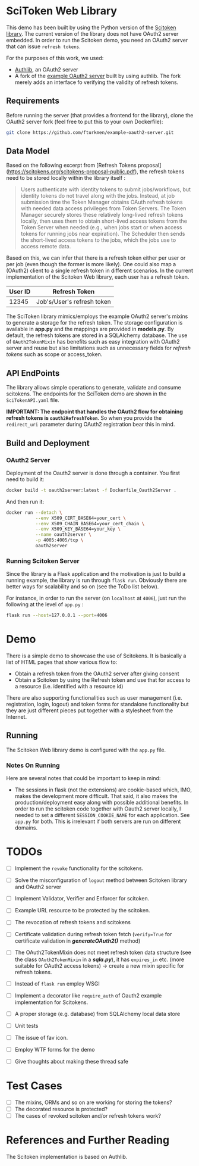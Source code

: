 # SciToken Web Library
This demo has been built by using the Python version of the [Scitoken library](https://github.com/scitokens/scitokens). The current version of the library does not have OAuth2 server embedded. In order to run the Scitoken demo, you need an OAuth2 server that can issue `refresh tokens`. 

For the purposes of this work, we used: 

* [Authlib](https://authlib.org/), an OAuth2 server 
* A fork of the [example OAuth2 server](https://github.com/fturkmen/example-oauth2-server) built by using authlib. The fork merely adds an interface fo verifying the validity of refresh tokens.  

## Requirements
Before running the server (that provides a frontend for the library), clone the OAuth2 server fork (feel free to put this to your own Dockerfile): 

```bash
git clone https://github.com/fturkmen/example-oauth2-server.git
```

## Data Model 
Based on the following excerpt from [Refresh Tokens proposal] (https://scitokens.org/scitokens-proposal-public.pdf), the refresh tokens need to be stored locally within the library itself :  
> Users authenticate with identity tokens to submit jobs/workflows, but identity tokens do not travel along with the jobs. Instead, at job submission time the Token Manager obtains OAuth refresh tokens with needed data access privileges from Token Servers. The Token Manager securely stores these relatively long-lived refresh tokens locally, then uses them to obtain short-lived access tokens from the Token Server when needed (e.g., when jobs start or when access tokens for running jobs near expiration). The Scheduler then sends the short-lived access tokens to the jobs, which the jobs use to access remote data.

Based on this, we can infer that there is a refresh token either per user or per job (even though the former is more likely). One could also map a (OAuth2) client to a single refresh token in different scenarios. In the current implementation of the Scitoken Web library, each user has a refresh token. 

User ID | Refresh Token
------------ | -------------
12345 | Job's/User's refresh token

The SciToken library mimics/employs the example OAuth2 server's mixins to generate a storage for the refresh token. The storage configuration is available in **app.py** and the mappings are provided in **models.py**. By default, the refresh tokens are stored in a SQLAlchemy database. The use of `OAuth2TokenMixin` has benefits such as easy integration with OAuth2 server and reuse but also limitations such as unnecessary fields for *refresh tokens* such as scope or access_token. 

 

## API EndPoints
The library allows simple operations to generate, validate and consume scitokens. The endpoints for the SciToken demo are shown in the `SciTokenAPI.yaml` file. 

**IMPORTANT: The endpoint that handles the OAuth2 flow for obtaining refresh tokens is `oauth2RefreshToken`**. So when you provide the `redirect_uri` parameter during OAuth2 registration bear this in mind.

## Build and Deployment

### OAuth2 Server
Deployment of the Oauth2 server is done through a container. You first need to build it:

```bash
docker build -t oauth2server:latest -f Dockerfile_Oauth2Server .
```

And then run it:

```bash
docker run --detach \
           --env X509_CERT_BASE64=your_cert \
           --env X509_CHAIN_BASE64=your_cert_chain \
           --env X509_KEY_BASE64=your_key \
           --name oauth2server \
           -p 4005:4005/tcp \
           oauth2server
```


### Running Scitoken Server
Since the library is a Flask application and the motivation is just to build a running example, the library is run through `flask run`. Obviously there are better ways for scalability and so on (see the ToDo list below). 

For instance, in order to run the server (on `localhost` at `4006`), just run the following at the level of `app.py` :

```bash
flask run --host=127.0.0.1 --port=4006
```



# Demo
There is a simple demo to showcase the use of Scitokens. It is basically a list of HTML pages that show various flow to:

* Obtain a refresh token from the OAuth2 server after giving consent
* Obtain a Scitoken by using the Refresh token and use that for access to a resource (i.e. identified with a resource id)

There are also supporting functionalities such as user management (i.e. registration, login, logout) and token forms for standalone functionality but they are just different pieces put together with a stylesheet from the Internet.



## Running 
The Scitoken Web library demo is configured with the `app.py` file. 

### Notes On Running
Here are several notes that could be important to keep in mind:

* The sessions in flask (not the extensions) are cookie-based which, IMO, makes the development more difficult. That said, it also makes the production/deployment easy along with possible additional benefits. In order to run the scitoken code together with Oauth2 server locally, I needed to set a different `SESSION_COOKIE_NAME` for each application. See `app.py` for both. This is irrelevant if both servers are run on different domains.




# TODOs
- [ ] Implement the `revoke` functionality for the scitokens.
- [ ] Solve the misconfiguration of `logout` method between Scitoken library and OAuth2 server 
- [ ] Implement Validator, Verifier and Enforcer for scitoken. 
- [ ] Example URL resource to be protected by the scitoken.
- [ ] The revocation of refresh tokens and scitokens
- [ ] Certificate validation during refresh token fetch (`verify=True` for certificate validation in ***generateOAuth2()*** method)
- [ ] The OAuth2TokenMixin does not meet refresh token data structure (see the class `OAuth2TokenMixin` in a ***sqla.py***), it has `expires_in` etc. (more suitable for OAuth2 access tokens) -> create a new mixin specific for refresh tokens.
- [ ] Instead of `flask run` employ WSGI 
- [ ] Implement a decorator like `require_auth` of Oauth2 example implementation for Scitokens.
- [ ] A proper storage (e.g. database) from SQLAlchemy local data store
- [ ] Unit tests
- [ ] The issue of fav icon.
- [ ] Employ WTF forms for the demo
- [ ] Give thoughts about making these thread safe
 
 
# Test Cases
- [ ] The mixins, ORMs and so on are working for storing the tokens?
- [ ] The decorated resource is protected?
- [ ] The cases of revoked scitoken and/or refresh tokens work?  
 
# References and Further Reading
The Scitoken implementation is based on Authlib. 
